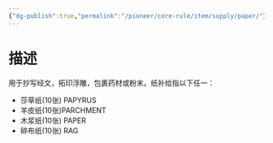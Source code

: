 ```yaml
---
{"dg-publish":true,"permalink":"/pioneer/core-rule/item/supply/paper/"}
---
```


# 描述
用于抄写经文，拓印浮雕，包裹药材或粉末。纸补给指以下任一：
- 莎草纸(10张) PAPYRUS
- 羊皮纸(10张)PARCHMENT
- 木浆纸(10张) PAPER
- 碎布纸(10张) RAG